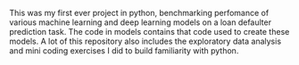 This was my first ever project in python, benchmarking perfomance of various machine learning and deep learning models on a loan defaulter prediction task. 
The code in models contains that code used to create these models. A lot of this repository also includes the exploratory data analysis and mini coding exercises I did to build familiarity with python.  
